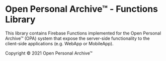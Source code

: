 # Open Personal Archive™ - Functions Library

This library contains Firebase Functions implemented for the Open Personal Archive™ (OPA) system that expose the server-side functionality to the client-side applications (e.g. WebApp or MobileApp).

Copyright © 2021 Open Personal Archive™
